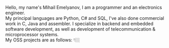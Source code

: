 Hello, my name's Mihail Emelyanov, I am a programmer and an electronics engineer.  
My principal languages are Python, C# and SQL, I've also done commercial work in C, Java and assembler. I specialize in backend and embedded software development, as well as development of telecommunication & microprocessor systems.  
My OSS projects are as follows: 👇🏼
